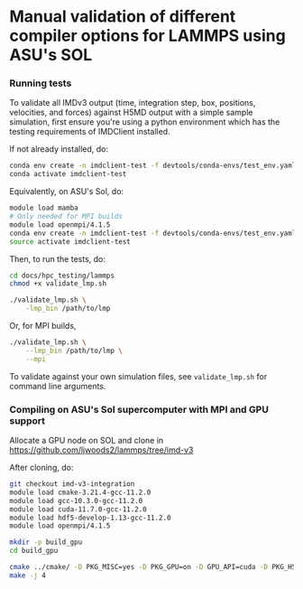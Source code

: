 # Manual validation of different compiler options for LAMMPS using ASU's SOL

### Running tests

To validate all IMDv3 output (time, integration step, box, positions, velocities, and forces)
against H5MD output with a simple sample simulation, first ensure you're using a 
python environment which has the testing requirements of IMDClient installed.

If not already installed, do:
```bash
conda env create -n imdclient-test -f devtools/conda-envs/test_env.yaml -y
conda activate imdclient-test
```

Equivalently, on ASU's Sol, do:
```bash
module load mamba
# Only needed for MPI builds
module load openmpi/4.1.5
conda env create -n imdclient-test -f devtools/conda-envs/test_env.yaml -y
source activate imdclient-test
```

Then, to run the tests, do:
```bash
cd docs/hpc_testing/lammps
chmod +x validate_lmp.sh

./validate_lmp.sh \
    -lmp_bin /path/to/lmp
```

Or, for MPI builds,
```bash
./validate_lmp.sh \
    --lmp_bin /path/to/lmp \
    --mpi
```

To validate against your own simulation files, see `validate_lmp.sh` for 
command line arguments.

### Compiling on ASU's Sol supercomputer with MPI and GPU support

Allocate a GPU node on SOL and clone in https://github.com/ljwoods2/lammps/tree/imd-v3

After cloning, do:

```bash
git checkout imd-v3-integration
module load cmake-3.21.4-gcc-11.2.0
module load gcc-10.3.0-gcc-11.2.0
module load cuda-11.7.0-gcc-11.2.0
module load hdf5-develop-1.13-gcc-11.2.0
module load openmpi/4.1.5

mkdir -p build_gpu
cd build_gpu

cmake ../cmake/ -D PKG_MISC=yes -D PKG_GPU=on -D GPU_API=cuda -D PKG_H5MD=yes -D BUILD_MPI=yes -DCMAKE_CXX_FLAGS="-DLAMMPS_ASYNC_IMD"
make -j 4
```